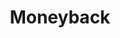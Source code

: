 ---
title: Moneyback
slug: moneyback
updated-on: '2024-05-30T13:44:31.749Z'
created-on: '2024-05-30T13:41:46.671Z'
published-on: '2024-05-30T13:54:32.469Z'
f_city-state-2:
- cms/city/lakewood-wa.md
- cms/city/atlantic-beach-fl.md
f_locations:
- cms/payday-loan/moneyback-21829.md
- cms/payday-loan/moneyback-21830.md
- cms/payday-loan/moneyback-21831.md
- cms/payday-loan/moneyback-21832.md
- cms/payday-loan/moneyback-21833.md
- cms/payday-loan/moneyback-21834.md
f_states:
- cms/state/washington.md
- cms/state/florida.md
layout: '[company].html'
tags: company
---